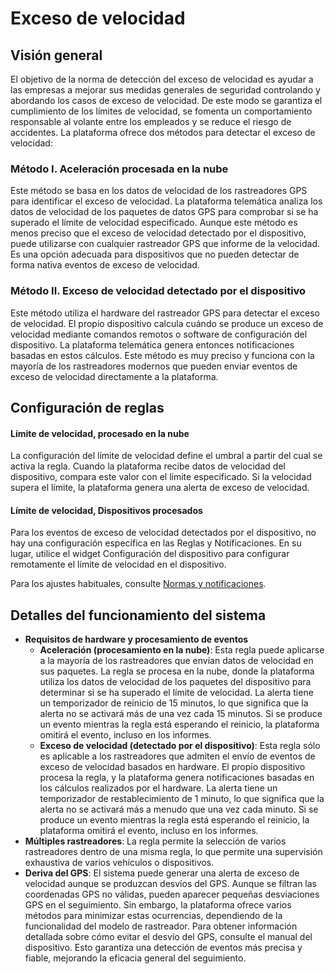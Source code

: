 # Exceso de velocidad

## Visión general

El objetivo de la norma de detección del exceso de velocidad es ayudar a las empresas a mejorar sus medidas generales de seguridad controlando y abordando los casos de exceso de velocidad. De este modo se garantiza el cumplimiento de los límites de velocidad, se fomenta un comportamiento responsable al volante entre los empleados y se reduce el riesgo de accidentes. La plataforma ofrece dos métodos para detectar el exceso de velocidad:

### Método I. Aceleración procesada en la nube

Este método se basa en los datos de velocidad de los rastreadores GPS para identificar el exceso de velocidad. La plataforma telemática analiza los datos de velocidad de los paquetes de datos GPS para comprobar si se ha superado el límite de velocidad especificado. Aunque este método es menos preciso que el exceso de velocidad detectado por el dispositivo, puede utilizarse con cualquier rastreador GPS que informe de la velocidad. Es una opción adecuada para dispositivos que no pueden detectar de forma nativa eventos de exceso de velocidad.

### Método II. Exceso de velocidad detectado por el dispositivo

Este método utiliza el hardware del rastreador GPS para detectar el exceso de velocidad. El propio dispositivo calcula cuándo se produce un exceso de velocidad mediante comandos remotos o software de configuración del dispositivo. La plataforma telemática genera entonces notificaciones basadas en estos cálculos. Este método es muy preciso y funciona con la mayoría de los rastreadores modernos que pueden enviar eventos de exceso de velocidad directamente a la plataforma.

## Configuración de reglas

#### Límite de velocidad, procesado en la nube

La configuración del límite de velocidad define el umbral a partir del cual se activa la regla. Cuando la plataforma recibe datos de velocidad del dispositivo, compara este valor con el límite especificado. Si la velocidad supera el límite, la plataforma genera una alerta de exceso de velocidad.

#### Límite de velocidad, Dispositivos procesados

Para los eventos de exceso de velocidad detectados por el dispositivo, no hay una configuración específica en las Reglas y Notificaciones. En su lugar, utilice el widget Configuración del dispositivo para configurar remotamente el límite de velocidad en el dispositivo.

Para los ajustes habituales, consulte [Normas y notificaciones](https://squaregps.atlassian.net/wiki/spaces/USERDOCS/pages/2761228324/Rules+and+Notifications#Manage-rules).

## Detalles del funcionamiento del sistema

* **Requisitos de hardware y procesamiento de eventos**
  * **Aceleración (procesamiento en la nube)**: Esta regla puede aplicarse a la mayoría de los rastreadores que envían datos de velocidad en sus paquetes. La regla se procesa en la nube, donde la plataforma utiliza los datos de velocidad de los paquetes del dispositivo para determinar si se ha superado el límite de velocidad. La alerta tiene un temporizador de reinicio de 15 minutos, lo que significa que la alerta no se activará más de una vez cada 15 minutos. Si se produce un evento mientras la regla está esperando el reinicio, la plataforma omitirá el evento, incluso en los informes.
  * **Exceso de velocidad (detectado por el dispositivo)**: Esta regla sólo es aplicable a los rastreadores que admiten el envío de eventos de exceso de velocidad basados en hardware. El propio dispositivo procesa la regla, y la plataforma genera notificaciones basadas en los cálculos realizados por el hardware. La alerta tiene un temporizador de restablecimiento de 1 minuto, lo que significa que la alerta no se activará más a menudo que una vez cada minuto. Si se produce un evento mientras la regla está esperando el reinicio, la plataforma omitirá el evento, incluso en los informes.
* **Múltiples rastreadores**: La regla permite la selección de varios rastreadores dentro de una misma regla, lo que permite una supervisión exhaustiva de varios vehículos o dispositivos.
* **Deriva del GPS**: El sistema puede generar una alerta de exceso de velocidad aunque se produzcan desvíos del GPS. Aunque se filtran las coordenadas GPS no válidas, pueden aparecer pequeñas desviaciones GPS en el seguimiento. Sin embargo, la plataforma ofrece varios métodos para minimizar estas ocurrencias, dependiendo de la funcionalidad del modelo de rastreador. Para obtener información detallada sobre cómo evitar el desvío del GPS, consulte el manual del dispositivo. Esto garantiza una detección de eventos más precisa y fiable, mejorando la eficacia general del seguimiento.
